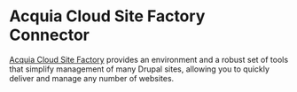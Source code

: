Acquia Cloud Site Factory Connector
===================================

[Acquia Cloud Site Factory](http://www.acquia.com/products-services/acquia-cloud-site-factory) provides an environment and a robust set of tools that simplify management of many Drupal sites, allowing you to quickly deliver and manage any number of websites.
